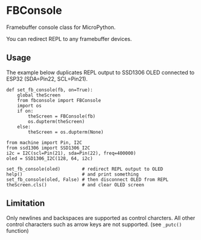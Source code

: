 # FBConsole

Framebuffer console class for MicroPython.

You can redirect REPL to any framebuffer devices.

## Usage

The example below duplicates REPL output to SSD1306 OLED connected to ESP32 (SDA=Pin22, SCL=Pin21).
```
def set_fb_console(fb, on=True):
    global theScreen
    from fbconsole import FBConsole
    import os
    if on:
        theScreen = FBConsole(fb)
        os.dupterm(theScreen)
    else:
        theScreen = os.dupterm(None)

from machine import Pin, I2C
from ssd1306 import SSD1306_I2C
i2c = I2C(scl=Pin(21), sda=Pin(22), freq=400000)
oled = SSD1306_I2C(128, 64, i2c)

set_fb_console(oled)        # redirect REPL output to OLED
help()                      # and print something
set_fb_console(oled, False) # then disconnect OLED from REPL
theScreen.cls()             # and clear OLED screen
```

## Limitation

Only newlines and backspaces are supported as control charcters. All other control characters such as arrow keys are not supported. (see `_putc()` function)
